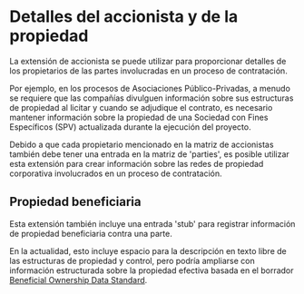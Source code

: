 # Detalles del accionista y de la propiedad

La extensión de accionista se puede utilizar para proporcionar detalles de los propietarios de las partes involucradas en un proceso de contratación.

Por ejemplo, en los procesos de Asociaciones Público-Privadas, a menudo se requiere que las compañías divulguen información sobre sus estructuras de propiedad al licitar y cuando se adjudique el contrato, es necesario mantener información sobre la propiedad de una Sociedad con Fines Específicos (SPV) actualizada durante la ejecución del proyecto.

Debido a que cada propietario mencionado en la matriz de accionistas también debe tener una entrada en la matriz de 'parties', es posible utilizar esta extensión para crear información sobre las redes de propiedad corporativa involucrados en un proceso de contratación.

## Propiedad beneficiaria

Esta extensión también incluye una entrada 'stub' para registrar información de propiedad beneficiaria contra una parte.

En la actualidad, esto incluye espacio para la descripción en texto libre de las estructuras de propiedad y control, pero podría ampliarse con información estructurada sobre la propiedad efectiva basada en el borrador [Beneficial Ownership Data Standard](https://github.com/openownership/data-standard).
